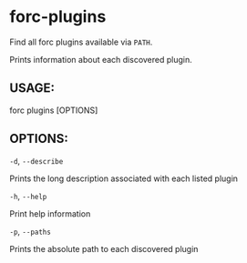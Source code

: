 # forc-plugins
Find all forc plugins available via `PATH`.

Prints information about each discovered plugin.


## USAGE:
forc plugins [OPTIONS]


## OPTIONS:

`-d`, `--describe` 


Prints the long description associated with each listed plugin


`-h`, `--help` 


Print help information


`-p`, `--paths` 


Prints the absolute path to each discovered plugin
